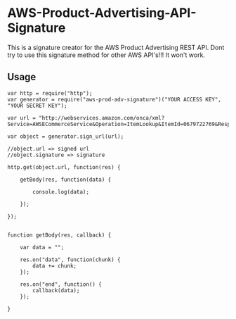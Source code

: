 AWS-Product-Advertising-API-Signature
=====================================

This is a signature creator for the AWS Product Advertising REST API. Dont try to use this signature method for other AWS API's!!! It won't work.



Usage
--------------
``````
var http = require("http");
var generator = require("aws-prod-adv-signature")("YOUR ACCESS KEY", "YOUR SECRET KEY");

var url = "http://webservices.amazon.com/onca/xml?Service=AWSECommerceService&Operation=ItemLookup&ItemId=0679722769&ResponseGroup=ItemAttributes,Offers,Images,Reviews";

var object = generator.sign_url(url);

//object.url => signed url
//object.signature => signature

http.get(object.url, function(res) {
    
    getBody(res, function(data) {
        
        console.log(data);
        
    });
    
});


function getBody(res, callback) {

    var data = "";

    res.on("data", function(chunk) {
        data += chunk;
    });

    res.on("end", function() {
        callback(data);
    });

}
``````
